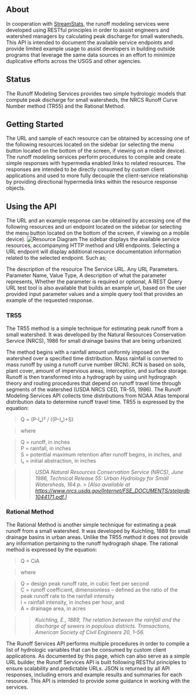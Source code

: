 ## About
In cooperation with [StreamStats](https://streamstats.usgs.gov/), the runoff modeling services were developed using RESTful principles in order to assist engineers and watershed managers by calculating peak discharge for small watersheds. This API is intended to document the available service endpoints and provide limited example usage to assist developers in building outside programs that leverage the same data sources in an effort to minimize duplicative efforts across the USGS and other agencies.

## Status
The Runoff Modeling Services provides two simple hydrologic models that compute peak discharge for small watersheds, the NRCS Runoff Curve Number method (TR55) and the Rational Method.

## Getting Started
The URL and sample of each resource can be obtained by accessing one of the following resources located on the sidebar (or selecting the menu button located on the bottom of the screen, if viewing on a mobile device). The runoff modeling services perform procedures to compile and create simple responses with hypermedia enabled links to related resources. The responses are intended to be directly consumed by custom client applications and used to more fully decouple the client-service relationship by providing directional hypermedia links within the resource response objects.

## Using the API
The URL and an example response can be obtained by accessing one of the following resources and uri endpoint located on the sidebar (or selecting the menu button located on the bottom of the screen, if viewing on a mobile device). 
![Resource Diagram](https://raw.githubusercontent.com/tgross-usgs/RunoffModelingServices/Docs/resource_diagram.png)
The sidebar displays the available service resources, accompanying HTTP method and URI endpoints. Selecting a URL endpoint will display additional resource documentation information related to the selected endpoint. Such as;

The description of the resource The Service URL. Any URL Parameters. Parameter Name, Value Type, A description of what the parameter represents, Whether the parameter is required or optional, A REST Query URL test tool is also available that builds an example url, based on the user provided input parameter values and a simple query tool that provides an example of the requested response.

### TR55
The TR55 method is a simple technique for estimating peak runoff from a small watershed. It was developed by the Natural Resources Conservation Service (NRCS), 1986 for small drainage basins that are being urbanized.

The method begins with a rainfall amount uniformly imposed on the watershed over a specified time distribution. Mass rainfall is converted to mass runoff by using a runoff curve number (RCN). RCN is based on soils, plant cover, amount of impervious areas, interception, and surface storage. Runoff is then transformed into a hydrograph by using unit hydrograph theory and routing procedures that depend on runoff travel time through segments of the watershed (USDA NRCS CED, TR-55, 1986). The Runoff Modeling Services API collects time distributions from NOAA Atlas temporal distribution data to determine runoff travel time. TR55 is expressed by the equation:

> Q = (P-Iₐ)² / ((P-Iₐ)+S)

> where

> Q = runoff, in inches<br />
> P = rainfall, in inches<br />
> S = potential maximum retention after runoff begins, in inches, and<br />
> Iₐ = initial abstraction, in inches

>> *USDA Natural Resources Conservation Service (NRCS), June 1986, Technical Release 55: Urban Hydrology for Small Watersheds, 164 p. > [Also available at https://www.nrcs.usda.gov/Internet/FSE_DOCUMENTS/stelprdb1044171.pdf.]*
	 
### Rational Method
The Rational Method is another simple technique for estimating a peak runoff from a small watershed. It was developed by Kuichling, 1889 for small drainage basins in urban areas. Unlike the TR55 method it does not provide any information pertaining to the runoff hydrograph shape. The rational method is expressed by the equation:

> Q = CiA

> where

> Q = design peak runoff rate, in cubic feet per second<br />
> C = runoff coefficient, dimensionless – defined as the ratio of the peak runoff rate to the rainfall intensity<br />
> i = rainfall intensity, in inches per hour, and<br />
> A = drainage area, in acres 

>> *Kuichling, E., 1889, The relation between the rainfall and the discharge of sewers in
populous districts. Transactions, American Society of Civil Engineers 20, 1–56.*

The Runoff Services API performs multiple procedures in order to compile a list of hydrologic variables that can be consumed by custom client applications. As documented by this page, which can also serve as a simple URL builder, the Runoff Services API is built following RESTful principles to ensure scalability and predictable URLs. JSON is returned by all API responses, including errors and example results and summaries for each resource. This API is intended to provide some guidance in working with the services.
